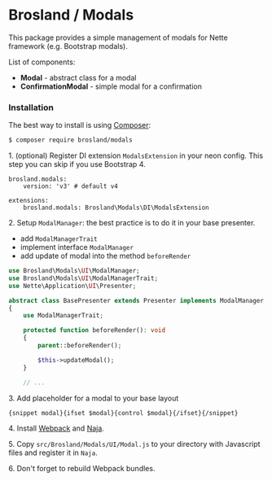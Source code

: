 Brosland / Modals
=================

This package provides a simple management of modals for Nette framework (e.g. Bootstrap modals).

List of components:
- **Modal** - abstract class for a modal
- **ConfirmationModal** - simple modal for a confirmation

### Installation

The best way to install is using [Composer](http://getcomposer.org/):

```sh
$ composer require brosland/modals
```
1\. (optional) Register DI extension `ModalsExtension` in your neon config.
This step you can skip if you use Bootstrap 4.

```neon
brosland.modals:
	version: 'v3' # default v4

extensions:
	brosland.modals: Brosland\Modals\DI\ModalsExtension
```

2\.	Setup `ModalManager`: the best practice is to do it in your base presenter.
- add `ModalManagerTrait`
- implement interface `ModalManager`
- add update of modal into the method ```beforeRender```

```php
use Brosland\Modals\UI\ModalManager;
use Brosland\Modals\UI\ModalManagerTrait;
use Nette\Application\UI\Presenter;

abstract class BasePresenter extends Presenter implements ModalManager
{
	use ModalManagerTrait;

	protected function beforeRender(): void
	{
		parent::beforeRender();

		$this->updateModal();
	}

	// ...
```

3\.	Add placeholder for a modal to your base layout
```html
{snippet modal}{ifset $modal}{control $modal}{/ifset}{/snippet}
```

4\. Install [Webpack](https://webpack.js.org/) and [Naja](https://github.com/jiripudil/Naja).

5\. Copy `src/Brosland/Modals/UI/Modal.js` to your directory with Javascript files and register it in `Naja`.

6\. Don't forget to rebuild Webpack bundles.